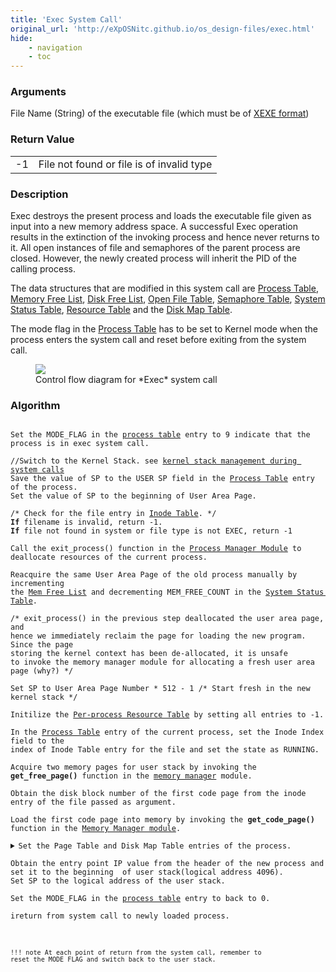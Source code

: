 ```yaml
---
title: 'Exec System Call'
original_url: 'http://eXpOSNitc.github.io/os_design-files/exec.html'
hide: 
    - navigation
    - toc
---
```


### Arguments
File Name (String) of the executable file (which must be of [XEXE format](../abi.md#xexe))


### Return Value

|  |  |
| --- | --- |
| -1 | File not found or file is of invalid type |


### Description
Exec destroys the present process and loads the executable file given as input into a new memory address space. A successful Exec operation results in the extinction of the invoking process and hence never returns to it. All open instances of file and semaphores of the parent process are closed. However, the newly created process will inherit the PID of the calling process.

The data structures that are modified in this system call are [Process Table](process-table.md), [Memory Free List](mem-ds.md#mem_free_list), [Disk Free List](disk-ds.md#disk_free_list), [Open File Table](mem-ds.md#file_table), [Semaphore Table](mem-ds.md#sem_table), [System Status Table](mem-ds.md#ss_table), [Resource Table](process-table.md#per_process_table) and the [Disk Map Table](process-table.md#disk_map_table).

The mode flag in the [Process Table](process-table.md) has to be set to Kernel mode when the process enters the system call and reset before exiting from the system call.


  
<figure>
    <img src="http://exposnitc.github.io/img/roadmap/exec3.png">
    <figcaption>Control flow diagram for *Exec* system call</figcaption>
</figure>
 
  

### Algorithm
<pre><code>
Set the MODE_FLAG in the <a href="../../os-design/process-table/">process table</a> entry to 9 indicate that the process is in exec system call.

//Switch to the Kernel Stack. see <a href="../../os-design/stack-smcall/">kernel stack management during system calls</a>
Save the value of SP to the USER SP field in the <a href="../../os-design/process-table/">Process Table</a> entry of the process.
Set the value of SP to the beginning of User Area Page.

/* Check for the file entry in <a href="../../os-design/disk-ds/#inode_table" target="_blank">Inode Table</a>. */
<b>If</b> filename is invalid, return -1.
<b>If</b> file not found in system or file type is not EXEC, return -1 

Call the exit_process() function in the <a href="../../modules/module-01/">Process Manager Module</a> to deallocate resources of the current process.

Reacquire the same User Area Page of the old process manually by incrementing 
the <a href="../../os-design/mem-ds/#mem_free_list">Mem Free List</a> and decrementing MEM_FREE_COUNT in the <a href="../../os-design/mem-ds/#ss_table">System Status Table</a>.

/* exit_process() in the previous step deallocated the user area page, and 
hence we immediately reclaim the page for loading the new program.  Since the page
storing the kernel context has been de-allocated, it is unsafe  
to invoke the memory manager module for allocating a fresh user area page (why?) */

Set SP to User Area Page Number * 512 - 1 /* Start fresh in the new kernel stack */

Initilize the <a href="../../os-design/process-table/#per_process_table">Per-process Resource Table</a> by setting all entries to -1.	

In the <a href="../../os-design/process-table/">Process Table</a> entry of the current process, set the Inode Index field to the 
index of Inode Table entry for the file and set the state as RUNNING.

Acquire two memory pages for user stack by invoking the <b>get_free_page()</b> function in the <a href="../../modules/module-02/">memory manager</a> module.

Obtain the disk block number of the first code page from the inode entry of the file passed as argument.

Load the first code page into memory by invoking the <b>get_code_page()</b> function in the <a href="../../modules/module-02/">Memory Manager module</a>.
	
<details class="code-accordion"><summary>Set the Page Table and Disk Map Table entries of the process.</summary>
                Set the Page Table entries for library. Set the valid bit to 1 and write bit to 0.
                /* Since the ExpL compler uses the library for even basic operations like read/write, 
                the library flag is ignored, and we link the library to all loaded programs */

                Invalidate the page table entries for heap. &nbsp;&nbsp; 
                /* Memory will be allocated when page fault occurs */

                Set the page table entry for the first code page to the 
                page loaded eariler. Set it's valid bit to 1 and write bit to 0.
		        Other code pages are set to invalid and unreferenced.

                Set the page table entry for the stack page to the 
                pages found earlier. Set the valid bit and write bit to 1.

                Set the code pages in the <a href="../../os-design/process-table/#disk_map_table">Disk Map Table</a> to the Block numbers by refering 
                to the <a href="../../os-design/disk-ds/#inode_table" target="_blank">Inode Table</a>. Other fields are set to -1.
</details>
Obtain the entry point IP value from the header of the new process and set it to the beginning  of user stack(logical address 4096).
Set SP to the logical address of the user stack.

Set the MODE_FLAG in the <a href="../../os-design/process-table/">process table</a> entry to back to 0.

ireturn from system call to newly loaded process.
<code></pre>

!!! note
    At each point of return from the system call, remember to reset the MODE FLAG and switch back to the user stack.

